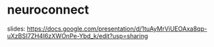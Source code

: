 # neuroconnect

slides: https://docs.google.com/presentation/d/1tuAyMrViUEOAxa8qp-uXzBSI7ZH4I6zXWOnPe-Ybd_k/edit?usp=sharing

